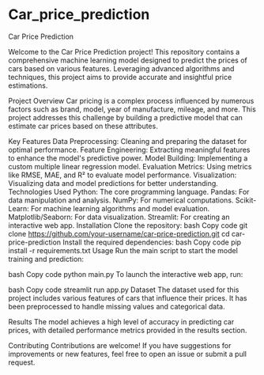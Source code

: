 # Car_price_prediction

Car Price Prediction

Welcome to the Car Price Prediction project! This repository contains a comprehensive machine learning model designed to predict the prices of cars based on various features. Leveraging advanced algorithms and techniques, this project aims to provide accurate and insightful price estimations.

Project Overview
Car pricing is a complex process influenced by numerous factors such as brand, model, year of manufacture, mileage, and more. This project addresses this challenge by building a predictive model that can estimate car prices based on these attributes.

Key Features
Data Preprocessing: Cleaning and preparing the dataset for optimal performance.
Feature Engineering: Extracting meaningful features to enhance the model's predictive power.
Model Building: Implementing a custom multiple linear regression model.
Evaluation Metrics: Using metrics like RMSE, MAE, and R² to evaluate model performance.
Visualization: Visualizing data and model predictions for better understanding.
Technologies Used
Python: The core programming language.
Pandas: For data manipulation and analysis.
NumPy: For numerical computations.
Scikit-Learn: For machine learning algorithms and model evaluation.
Matplotlib/Seaborn: For data visualization.
Streamlit: For creating an interactive web app.
Installation
Clone the repository:
bash
Copy code
git clone https://github.com/your-username/car-price-prediction.git
cd car-price-prediction
Install the required dependencies:
bash
Copy code
pip install -r requirements.txt
Usage
Run the main script to start the model training and prediction:

bash
Copy code
python main.py
To launch the interactive web app, run:

bash
Copy code
streamlit run app.py
Dataset
The dataset used for this project includes various features of cars that influence their prices. It has been preprocessed to handle missing values and categorical data.

Results
The model achieves a high level of accuracy in predicting car prices, with detailed performance metrics provided in the results section.

Contributing
Contributions are welcome! If you have suggestions for improvements or new features, feel free to open an issue or submit a pull request.
